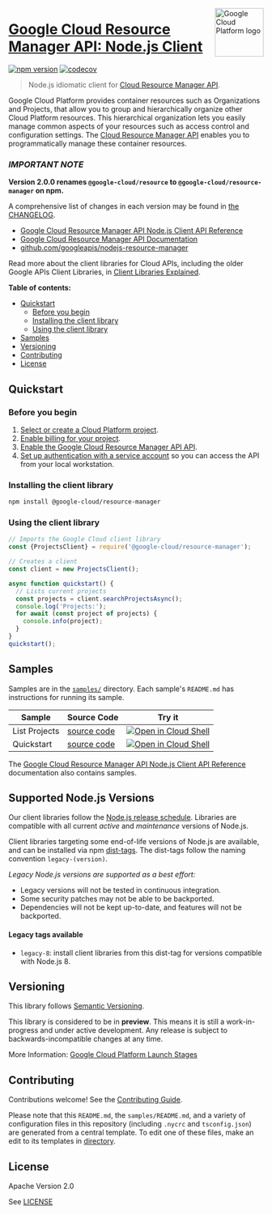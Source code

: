 [//]: # "This README.md file is auto-generated, all changes to this file will be lost."
[//]: # "To regenerate it, use `python -m synthtool`."
<img src="https://avatars2.githubusercontent.com/u/2810941?v=3&s=96" alt="Google Cloud Platform logo" title="Google Cloud Platform" align="right" height="96" width="96"/>

# [Google Cloud Resource Manager API: Node.js Client](https://github.com/googleapis/nodejs-resource-manager)


[![npm version](https://img.shields.io/npm/v/@google-cloud/resource-manager.svg)](https://www.npmjs.org/package/@google-cloud/resource-manager)
[![codecov](https://img.shields.io/codecov/c/github/googleapis/nodejs-resource-manager/main.svg?style=flat)](https://codecov.io/gh/googleapis/nodejs-resource-manager)





> Node.js idiomatic client for [Cloud Resource Manager API][product-docs].

Google Cloud Platform provides container resources such as Organizations
and Projects, that allow you to group and hierarchically organize other
Cloud Platform resources. This hierarchical organization lets you easily
manage common aspects of your resources such as access control and
configuration settings. The [Cloud Resource Manager API](https://cloud.google.com/resource-manager/docs/)
enables you to programmatically manage these container resources.

### **_IMPORTANT NOTE_**
**Version 2.0.0 renames `@google-cloud/resource` to `@google-cloud/resource-manager` on npm.**


A comprehensive list of changes in each version may be found in
[the CHANGELOG](https://github.com/googleapis/nodejs-resource-manager/blob/main/CHANGELOG.md).

* [Google Cloud Resource Manager API Node.js Client API Reference][client-docs]
* [Google Cloud Resource Manager API Documentation][product-docs]
* [github.com/googleapis/nodejs-resource-manager](https://github.com/googleapis/nodejs-resource-manager)

Read more about the client libraries for Cloud APIs, including the older
Google APIs Client Libraries, in [Client Libraries Explained][explained].

[explained]: https://cloud.google.com/apis/docs/client-libraries-explained

**Table of contents:**


* [Quickstart](#quickstart)
  * [Before you begin](#before-you-begin)
  * [Installing the client library](#installing-the-client-library)
  * [Using the client library](#using-the-client-library)
* [Samples](#samples)
* [Versioning](#versioning)
* [Contributing](#contributing)
* [License](#license)

## Quickstart

### Before you begin

1.  [Select or create a Cloud Platform project][projects].
1.  [Enable billing for your project][billing].
1.  [Enable the Google Cloud Resource Manager API API][enable_api].
1.  [Set up authentication with a service account][auth] so you can access the
    API from your local workstation.

### Installing the client library

```bash
npm install @google-cloud/resource-manager
```


### Using the client library

```javascript
// Imports the Google Cloud client library
const {ProjectsClient} = require('@google-cloud/resource-manager');

// Creates a client
const client = new ProjectsClient();

async function quickstart() {
  // Lists current projects
  const projects = client.searchProjectsAsync();
  console.log('Projects:');
  for await (const project of projects) {
    console.info(project);
  }
}
quickstart();

```



## Samples

Samples are in the [`samples/`](https://github.com/googleapis/nodejs-resource-manager/tree/main/samples) directory. Each sample's `README.md` has instructions for running its sample.

| Sample                      | Source Code                       | Try it |
| --------------------------- | --------------------------------- | ------ |
| List Projects | [source code](https://github.com/googleapis/nodejs-resource-manager/blob/main/samples/listProjects.js) | [![Open in Cloud Shell][shell_img]](https://console.cloud.google.com/cloudshell/open?git_repo=https://github.com/googleapis/nodejs-resource-manager&page=editor&open_in_editor=samples/listProjects.js,samples/README.md) |
| Quickstart | [source code](https://github.com/googleapis/nodejs-resource-manager/blob/main/samples/quickstart.js) | [![Open in Cloud Shell][shell_img]](https://console.cloud.google.com/cloudshell/open?git_repo=https://github.com/googleapis/nodejs-resource-manager&page=editor&open_in_editor=samples/quickstart.js,samples/README.md) |



The [Google Cloud Resource Manager API Node.js Client API Reference][client-docs] documentation
also contains samples.

## Supported Node.js Versions

Our client libraries follow the [Node.js release schedule](https://nodejs.org/en/about/releases/).
Libraries are compatible with all current _active_ and _maintenance_ versions of
Node.js.

Client libraries targeting some end-of-life versions of Node.js are available, and
can be installed via npm [dist-tags](https://docs.npmjs.com/cli/dist-tag).
The dist-tags follow the naming convention `legacy-(version)`.

_Legacy Node.js versions are supported as a best effort:_

* Legacy versions will not be tested in continuous integration.
* Some security patches may not be able to be backported.
* Dependencies will not be kept up-to-date, and features will not be backported.

#### Legacy tags available

* `legacy-8`: install client libraries from this dist-tag for versions
  compatible with Node.js 8.

## Versioning

This library follows [Semantic Versioning](http://semver.org/).







This library is considered to be in **preview**. This means it is still a
work-in-progress and under active development. Any release is subject to
backwards-incompatible changes at any time.


More Information: [Google Cloud Platform Launch Stages][launch_stages]

[launch_stages]: https://cloud.google.com/terms/launch-stages

## Contributing

Contributions welcome! See the [Contributing Guide](https://github.com/googleapis/nodejs-resource-manager/blob/main/CONTRIBUTING.md).

Please note that this `README.md`, the `samples/README.md`,
and a variety of configuration files in this repository (including `.nycrc` and `tsconfig.json`)
are generated from a central template. To edit one of these files, make an edit
to its templates in
[directory](https://github.com/googleapis/synthtool).

## License

Apache Version 2.0

See [LICENSE](https://github.com/googleapis/nodejs-resource-manager/blob/main/LICENSE)

[client-docs]: https://cloud.google.com/nodejs/docs/reference/resource-manager/latest
[product-docs]: https://cloud.google.com/resource-manager
[shell_img]: https://gstatic.com/cloudssh/images/open-btn.png
[projects]: https://console.cloud.google.com/project
[billing]: https://support.google.com/cloud/answer/6293499#enable-billing
[enable_api]: https://console.cloud.google.com/flows/enableapi?apiid=cloudresourcemanager.googleapis.com
[auth]: https://cloud.google.com/docs/authentication/getting-started
